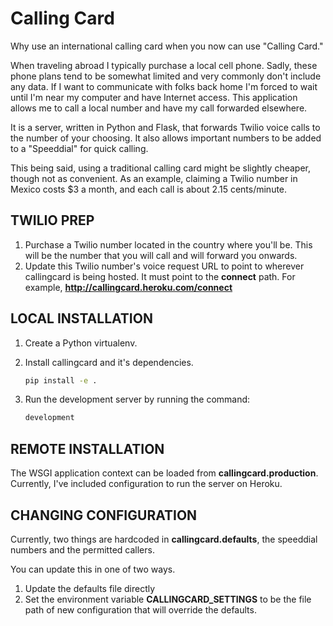Calling Card
============

Why use an international calling card when you now can use "Calling Card."

When traveling abroad I typically purchase a local cell phone.  Sadly,
these phone plans tend to be somewhat limited and very commonly don't include
any data.  If I want to communicate with folks back home I'm forced to wait
until I'm near my computer and have Internet access.  This application allows me
to call a local number and have my call forwarded elsewhere.

It is a server, written in Python and Flask, that forwards Twilio voice calls
to the number of your choosing.  It also allows important numbers to be added
to a "Speeddial" for quick calling.

This being said, using a traditional calling card might be slightly cheaper, though not
as convenient.  As an example, claiming a Twilio number in Mexico costs $3 a month, and
each call is about 2.15 cents/minute.

TWILIO PREP
------------

1.  Purchase a Twilio number located in the country where you'll be.
    This will be the number that you will call and will forward you onwards.
2.  Update this Twilio number's voice request URL to point to wherever callingcard is being hosted.
    It must point to the **connect** path.
    For example, **http://callingcard.heroku.com/connect**

LOCAL INSTALLATION
------------------

1.  Create a Python virtualenv.
2.  Install callingcard and it's dependencies.

    ```bash
    pip install -e .
    ```

3.  Run the development server by running the command:

    ```bash
    development
    ```

REMOTE INSTALLATION
-------------------

The WSGI application context can be loaded from **callingcard.production**.
Currently, I've included configuration to run the server on Heroku.


CHANGING CONFIGURATION
----------------------

Currently, two things are hardcoded in **callingcard.defaults**, the speeddial numbers and
the permitted callers.

You can update this in one of two ways.

1. Update the defaults file directly
2. Set the environment variable **CALLINGCARD_SETTINGS** to be the file path of new configuration
   that will override the defaults.
